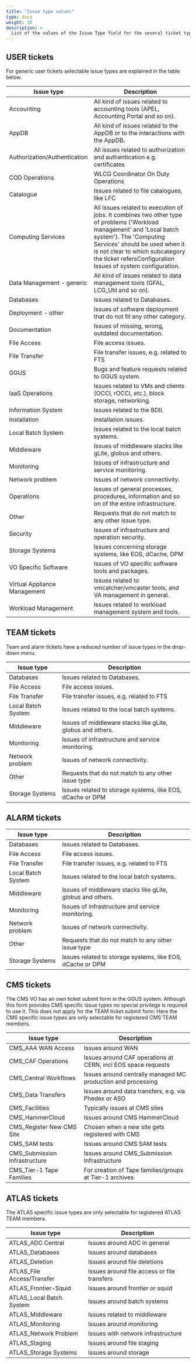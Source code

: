 ```yaml
---
title: "Issue type values"
type: docs
weight: 30
description: >
  List of the values of the Issue Type field for the several ticket types
---
```


## USER tickets

For generic user tickets selectable issue types are explained in the table
below.

| Issue type                   | Description                                                                                                                                                                                                                                                                        |
| ---------------------------- | ---------------------------------------------------------------------------------------------------------------------------------------------------------------------------------------------------------------------------------------------------------------------------------- |
| Accounting                   | All kind of issues related to accounting tools (APEL, Accounting Portal and so on).                                                                                                                                                                                                |
| AppDB                        | All kind of issues related to the AppDB or to the interactions with the AppDB.                                                                                                                                                                                                     |
| Authorization/Authentication | All issues related to authorization and authentication e.g. certificates                                                                                                                                                                                                           |
| COD Operations               | WLCG Coordinator On Duty Operations                                                                                                                                                                                                                                                |
| Catalogue                    | Issues related to file catalogues, like LFC                                                                                                                                                                                                                                        |
| Computing Services           | All issues related to execution of jobs. It combines two other type of problems ('Workload management' and 'Local batch system'). The 'Computing Services' should be used when it is not clear to which subcategory the ticket refersConfiguration Issues of system configuration. |
| Data Management - generic    | All kind of issues related to data management tools (GFAL, LCG_Util and so on).                                                                                                                                                                                                    |
| Databases                    | Issues related to Databases.                                                                                                                                                                                                                                                       |
| Deployment - other           | Issues of software deployment that do not fit any other category.                                                                                                                                                                                                                  |
| Documentation                | Issues of missing, wrong, outdated documentation.                                                                                                                                                                                                                                  |
| File Access                  | File access issues.                                                                                                                                                                                                                                                                |
| File Transfer                | File transfer issues, e.g. related to FTS                                                                                                                                                                                                                                          |
| GGUS                         | Bugs and feature requests related to GGUS system.                                                                                                                                                                                                                                  |
| IaaS Operations              | Issues related to VMs and clients (OCCI, rOCCI, etc.), block storage, networking.                                                                                                                                                                                                  |
| Information System           | Issues related to the BDII.                                                                                                                                                                                                                                                        |
| Installation                 | Installation issues.                                                                                                                                                                                                                                                               |
| Local Batch System           | Issues related to the local batch systems.                                                                                                                                                                                                                                         |
| Middleware                   | Issues of middleware stacks like gLite, globus and others.                                                                                                                                                                                                                         |
| Monitoring                   | Issues of infrastructure and service monitoring.                                                                                                                                                                                                                                   |
| Network problem              | Issues of network connectivity.                                                                                                                                                                                                                                                    |
| Operations                   | Issues of general processes, procedures, information and so on of the entire infrastructure.                                                                                                                                                                                       |
| Other                        | Requests that do not match to any other issue type.                                                                                                                                                                                                                                |
| Security                     | Issues of infrastructure and operation security.                                                                                                                                                                                                                                   |
| Storage Systems              | Issues concerning storage systems, like EOS, dCache, DPM                                                                                                                                                                                                                           |
| VO Specific Software         | Issues of VO specific software tools and packages.                                                                                                                                                                                                                                 |
| Virtual Appliance Management | Issues related to vmcatcher/vmcaster tools, and VA management in general.                                                                                                                                                                                                          |
| Workload Management          | Issues related to workload management system and tools.                                                                                                                                                                                                                            |

## TEAM tickets

Team and alarm tickets have a reduced number of issue types in the drop-down
menu.

| Issue type         | Description                                                |
| ------------------ | ---------------------------------------------------------- |
| Databases          | Issues related to Databases.                               |
| File Access        | File access issues.                                        |
| File Transfer      | File transfer issues, e.g. related to FTS                  |
| Local Batch System | Issues related to the local batch systems.                 |
| Middleware         | Issues of middleware stacks like gLite, globus and others. |
| Monitoring         | Issues of infrastructure and service monitoring.           |
| Network problem    | Issues of network connectivity.                            |
| Other              | Requests that do not match to any other issue type         |
| Storage Systems    | Issues related to storage systems, like EOS, dCache or DPM |

## ALARM tickets

| Issue type         | Description                                                |
| ------------------ | ---------------------------------------------------------- |
| Databases          | Issues related to Databases.                               |
| File Access        | File access issues.                                        |
| File Transfer      | File transfer issues, e.g. related to FTS                  |
| Local Batch System | Issues related to the local batch systems.                 |
| Middleware         | Issues of middleware stacks like gLite, globus and others. |
| Monitoring         | Issues of infrastructure and service monitoring.           |
| Network problem    | Issues of network connectivity.                            |
| Other              | Requests that do not match to any other issue type         |
| Storage Systems    | Issues related to storage systems, like EOS, dCache or DPM |

## CMS tickets

The CMS VO has an own ticket submit form in the GGUS system. Although this form
provides CMS specific issue types no special privilege is required to use it.
This does not apply for the TEAM ticket submit form: Here the CMS specific issue
types are only selectable for registered CMS TEAM members.

| Issue type                    | Description                                                   |
| ----------------------------- | ------------------------------------------------------------- |
| CMS_AAA WAN Access            | Issues around WAN                                             |
| CMS_CAF Operations            | Issues around CAF operations at CERN, incl EOS space requests |
| CMS_Central Workflows         | Issues around centrally managed MC production and processing  |
| CMS_Data Transfers            | Issues around data transfers, e.g. via Phedex or ASO          |
| CMS_Facilities                | Typically issues at CMS sites                                 |
| CMS_HammerCloud               | Issues around CMS HammerCloud                                 |
| CMS_Register New CMS Site     | Chosen when a new site gets registered with CMS               |
| CMS_SAM tests                 | Issues around CMS SAM tests                                   |
| CMS_Submission Infrastructure | Issues around CMS_Submission Infrastructure                   |
| CMS_Tier-1 Tape Families      | For creation of Tape families/groups at Tier-1 archives       |

## ATLAS tickets

The ATLAS specific issue types are only selectable for registered ATLAS TEAM
members.

| Issue type                 | Description                                 |
| -------------------------- | ------------------------------------------- |
| ATLAS_ADC Central          | Issues around ADC in general                |
| ATLAS_Databases            | Issues around databases                     |
| ATLAS_Deletion             | Issues around file deletions                |
| ATLAS_File Access/Transfer | Issues around file access or file transfers |
| ATLAS_Frontier-Squid       | Issues around frontier or squid             |
| ATLAS_Local Batch System   | Issues around batch systems                 |
| ATLAS_Middleware           | Issues related to middleware                |
| ATLAS_Monitoring           | Issues around monitoring                    |
| ATLAS_Network Problem      | Issues with network infrastructure          |
| ATLAS_Staging              | Issues around file staging                  |
| ATLAS_Storage Systems      | Issues around storage                       |
